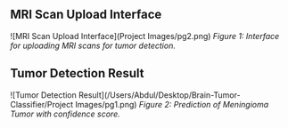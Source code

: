 ## MRI Scan Upload Interface
![MRI Scan Upload Interface](Project Images/pg2.png)
*Figure 1: Interface for uploading MRI scans for tumor detection.*

## Tumor Detection Result
![Tumor Detection Result](/Users/Abdul/Desktop/Brain-Tumor-Classifier/Project Images/pg1.png)
*Figure 2: Prediction of Meningioma Tumor with confidence score.*
